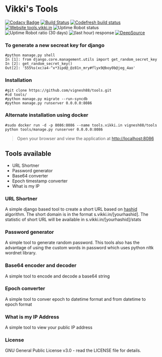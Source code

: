 # Vikki's Tools

[![Codacy Badge](https://api.codacy.com/project/badge/Grade/62d245757a5d4a8e97b2174dc9a56406)](https://app.codacy.com/manual/vignesh88/tools?utm_source=github.com&utm_medium=referral&utm_content=vignesh88/tools&utm_campaign=Badge_Grade_Dashboard)
[![Build Status](https://travis-ci.org/vignesh88/Tools.svg?branch=master)](https://travis-ci.org/vignesh88/Tools)
[![Codefresh build status]( https://g.codefresh.io/api/badges/pipeline/vikki/Vikki's%20tools%2FVikki's%20tools?key=eyJhbGciOiJIUzI1NiJ9.NWVjMGU3ZTU2MTllYjZmNTYxYTRjYWIy.fSVMhnKfcSepXilVqCA1AY7vocNQ6s3Xkm-pSKB4zt4&type=cf-1)]( https%3A%2F%2Fg.codefresh.io%2Fpipelines%2FVikki's%20tools%2Fbuilds%3Ffilter%3Dtrigger%3Abuild~Build%3Bpipeline%3A5ec0ed5b1350575c3a125e3f~Vikki's%20tools)
[![Website tools.vikki.in](https://img.shields.io/website-up-down-green-red/https/tools.vikki.in.svg)](https://tools.vikki.in)
![Uptime Robot status](https://img.shields.io/uptimerobot/status/m784955377-01831883b9c483057e013bf9)
![Uptime Robot ratio (30 days)](https://badgen.net/uptime-robot/month/m784955377-01831883b9c483057e013bf9)
![(last hour) response](https://badgen.net/uptime-robot/response/m784955377-01831883b9c483057e013bf9)
[![DeepSource](https://deepsource.io/gh/vignesh88/tools.svg/?label=active+issues&show_trend=true)](https://deepsource.io/gh/vignesh88/tools/?ref=repository-badge)

### To generate a new secreat key for django

```
#python manage.py shell
In [1]: from django.core.management.utils import get_random_secret_key
In [2]: get_random_secret_key()
Out[2]: '555%s(xc)a4-^x*3ipd@_@z81n_mry#flyx9@boy0b@jeg_4ao'

```

### Installation

```
#git clone https://github.com/vignesh88/tools.git
#cd tools/
#python manage.py migrate --run-syncdb
#python manage.py runserver 0.0.0.0:8086
```

### Alternate installation using docker

```
#sudo docker run -d -p 8086:8086 --name tools.vikki.in vignesh88/tools python tools/manage.py runserver 0.0.0.0:8086
```

> Open your browser and view the application at [http://localhost:8086](http://localhost:8086)

## Tools available

- URL Shortner
- Password generator
- Base64 converter
- Epoch timestamp converter
- What is my IP

### URL Shortner

A simple django based tool to create a short URL based on [hashid](https://hashids.org/) algorithm.
The short domain is in the format s.vikki.in/[yourhashid].
The statistic of short URL will be available in s.vikki.in/[yourhashid]/stats

### Password generator

A simple tool to generate random password. This tools also has the advantage of using the custom words in password which uses python nltk wordnet library.

### Base64 encoder and decoder

A simple tool to encode and decode a base64 string

### Epoch converter

A simple tool to conver epoch to datetime format and from datetime to epoch format

### What is my IP Address

A simple tool to view your public IP address

### License

GNU General Public License v3.0 - read the LICENSE file for details.
